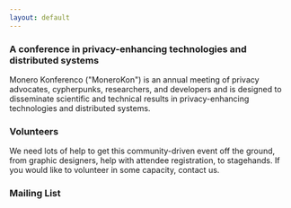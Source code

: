 ```yaml
---
layout: default
---
```


### A conference in privacy-enhancing technologies and distributed systems
Monero Konferenco ("MoneroKon") is an annual meeting of privacy advocates, cypherpunks, researchers, and developers and is designed to disseminate scientific and technical results in privacy-enhancing technologies and distributed systems.

### Volunteers

We need lots of help to get this community-driven event off the ground, from graphic designers, help with attendee registration, to stagehands. If you would like to volunteer in some capacity, contact us.

### Mailing List

<iframe data-w-type="embedded" frameborder="0" scrolling="no" marginheight="0" marginwidth="0" src="https://sgvlw.mjt.lu/wgt/sgvlw/xgug/form?c=6ae40040" width="100%" style="height: 0;"></iframe>

<script type="text/javascript" src="https://app.mailjet.com/pas-nc-embedded-v1.js"></script>
